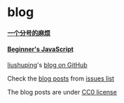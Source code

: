 blog
====
#### [一个分号的麻烦](https://github.com/liushuping/blog/issues/1)
#### [Beginner's JavaScript](https://github.com/liushuping/blog/issues/2)


[liushuping](https://github.com/liushuping)'s [blog on GitHub](https://github.com/liushuping/blog/issues)

Check the [blog posts](https://github.com/liushuping/blog/issues) from [issues list](https://github.com/liushuping/blog/issues)

The blog posts are under [CC0 license](https://github.com/liushuping/blog/blob/master/LICENSE)

